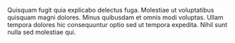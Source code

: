 Quisquam fugit quia explicabo delectus fuga. Molestiae ut voluptatibus quisquam magni dolores. Minus quibusdam et omnis modi voluptas. Ullam tempora dolores hic consequuntur optio sed ut tempora expedita. Nihil sunt nulla sed molestiae qui.